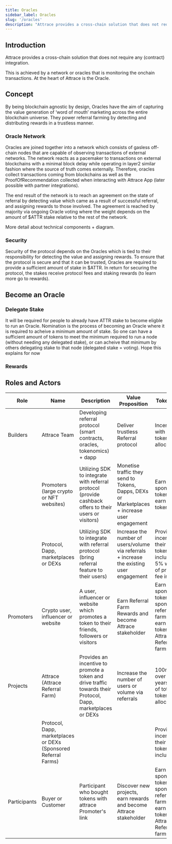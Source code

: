 ```yaml
---
title: Oracles
sidebar_label: Oracles
slug: '/oracles'
description: "Attrace provides a cross-chain solution that does not require any (contract) integration. This is achieved by a network or oracles that is monitoring the onchain transactions. At the heart of Attrace is the Oracle. "
---
```


## Introduction 

Attrace provides a cross-chain solution that does not require any (contract) integration. 

This is achieved by a network or oracles that is monitoring the onchain transactions.
At the heart of Attrace is the Oracle. 


## Concept 

By being blockchain agnostic by design, Oracles have the aim of capturing the value generation of ‘word of mouth’ marketing across the entire blockchain universe. They power referral farming by detecting and distributing rewards in a trustless manner. 

### Oracle Network

Oracles are joined together into a network which consists of gasless off-chain nodes that are capable of observing transactions of external networks. The network reacts as a pacemaker to transactions on external blockchains with a minimal block delay while operating in layer2 similar fashion where the source of truth comes externally. Therefore, oracles collect transactions coming from blockchains as well as the ProofOfRecommendation collected when interacting with Attrace App (later possible with partner integrations).  

The end result of the network is to reach an agreement on the state of referral by detecting value which came as a result of successful referral, and assigning rewards to those involved. The agreement is reached by majority via ongoing Oracle voting where the weight depends on the amount of $ATTR stake relative to the rest of the network. 

More detail about technical components + diagram.  


### Security

Security of the protocol depends on the Oracles which is tied to their responsibility for detecting the value and assigning rewards. To ensure that the protocol is secure and that it can be trusted, Oracles are required to provide a sufficient amount of stake in $ATTR. In return for securing the protocol, the stakes receive protocol fees and staking rewards (to learn more go to rewards).  

## Become an Oracle

### Delegate Stake

It will be required for people to already have ATTR stake to become eligble to run an Oracle. Nomination is the process of becoming an Oracle where it is required to acheive a minimum amount of stake. So one can have a sufficient amount of tokens to meet the minimum required to run a node (without needing any delegated stake), or can acheive that minimum by others delegating stake to that node (delegated stake = voting). Hope this explains for now

### Rewards 

## Roles and Actors

| Role           | Name        | Description       | Value Proposition | Token Role     |
| -------------- |------------ | ----------------- | ----------------- | -------------- |
| Builders       | Attrace Team | Developing referral protocol (smart contracts, oracles, tokenomics) + dapp | Deliver trustless Referral protocol | Incentivised with ATTR token allocation | 
|                | Promoters (large crypto or NFT websites) | Utilizing SDK to integrate with referral protocol (provide cashback offers to their users or visitors) | Monetise traffic they send to Tokens, Dapps, DEXs or Marketplaces + increase user engagement | Earn sponsored tokens + earn ATTR tokens |
|                | Protocol, Dapp, marketplaces or DEXs | Utilizing SDK to integrate with referral protocol (bring referral feature to their users) | Increase the number of users/volume via referrals + increase the existing user engagement | Provide incentive in their native tokens including 5% worth of protocol fee in ATTR |  
| Promoters      | Crypto user, influencer or website | A user, influencer or website which promotes a token to their friends, followers or visitors  | Earn Referral Farm Rewards and become Attrace stakeholder | Earn sponsored tokens from sponsored referral farms + earn ATTR tokens from Attrace Referral farms |
| Projects | Attrace (Attrace Referral Farm) | Provides an incentive to promote a token and drive traffic towards their Protocol, Dapp, marketplaces or DEXs | Increase the number of users or volume via referrals | 100m ATTR over 2.5 years (10% of total token allocation) |
| | Protocol, Dapp, marketplaces or DEXs (Sponsored Referral Farms) | | | Provide incentive in their native tokens including |
| Participants | Buyer or Customer | Participant who bought tokens with attrace Promoter's link | Discover new projects, earn rewards and become Attrace stakeholder | Earn sponsored tokens from sponsored referral farms + earn ATTR tokens from Attrace Referral farms |

